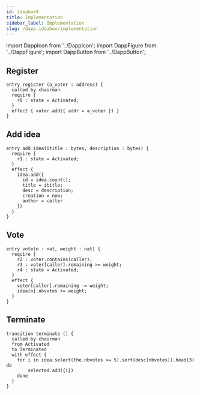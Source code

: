 ```yaml
---
id: ideabox9
title: Implementation
sidebar_label: Implementation
slug: /dapp-ideabox/implementation
---
```


import DappIcon from '../DappIcon';
import DappFigure from '../DappFigure';
import DappButton from '../DappButton';

## Register

```archetype
entry register (a_voter : address) {
  called by chairman
  require {
    r0 : state = Activated;
  }
  effect { voter.add({ addr = a_voter }) }
}
```

## Add idea

```archetype
entry add_idea(ititle : bytes, description : bytes) {
  require {
    r1 : state = Activated;
  }
  effect {
    idea.add({
      id = idea.count();
      title = ititle;
      desc = description;
      creation = now;
      author = caller
    })
  }
}
```

## Vote

```archetype
entry vote(n : nat, weight : nat) {
  require {
    r2 : voter.contains(caller);
    r3 : voter[caller].remaining >= weight;
    r4 : state = Activated;
  }
  effect {
    voter[caller].remaining -= weight;
    idea[n].nbvotes += weight;
  }
}
```

## Terminate

```archetype
transition terminate () {
  called by chairman
  from Activated
  to Terminated
  with effect {
    for i in idea.select(the.nbvotes >= 5).sort(desc(nbvotes)).head(3) do
        selected.add({i})
    done
  }
}
```

